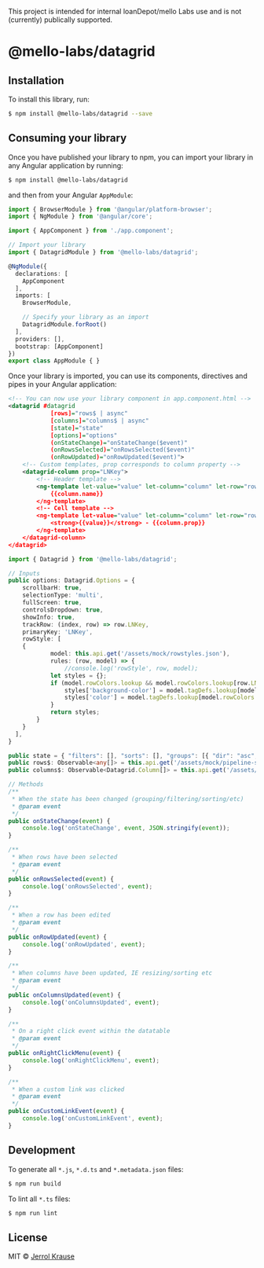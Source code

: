 This project is intended for internal loanDepot/mello Labs use and is not (currently) publically supported. 

# @mello-labs/datagrid

## Installation

To install this library, run:

```bash
$ npm install @mello-labs/datagrid --save
```

## Consuming your library

Once you have published your library to npm, you can import your library in any Angular application by running:

```bash
$ npm install @mello-labs/datagrid
```

and then from your Angular `AppModule`:

```typescript
import { BrowserModule } from '@angular/platform-browser';
import { NgModule } from '@angular/core';

import { AppComponent } from './app.component';

// Import your library
import { DatagridModule } from '@mello-labs/datagrid';

@NgModule({
  declarations: [
    AppComponent
  ],
  imports: [
    BrowserModule,

    // Specify your library as an import
    DatagridModule.forRoot()
  ],
  providers: [],
  bootstrap: [AppComponent]
})
export class AppModule { }
```

Once your library is imported, you can use its components, directives and pipes in your Angular application:

```xml
<!-- You can now use your library component in app.component.html -->
<datagrid #datagrid
            [rows]="rows$ | async"
            [columns]="columns$ | async"
            [state]="state"
            [options]="options"
            (onStateChange)="onStateChange($event)"
            (onRowsSelected)="onRowsSelected($event)"
            (onRowUpdated)="onRowUpdated($event)">
    <!-- Custom templates, prop corresponds to column property -->
    <datagrid-column prop="LNKey">
        <!-- Header template -->
        <ng-template let-value="value" let-column="column" let-row="row" datagrid-header-template>
            {{column.name}}
        </ng-template>
        <!-- Cell template -->
        <ng-template let-value="value" let-column="column" let-row="row" datagrid-cell-template>
            <strong>{{value}}</strong> - {{column.prop}}
        </ng-template>
    </datagrid-column>
</datagrid>
```

```typescript
import { Datagrid } from '@mello-labs/datagrid';

// Inputs
public options: Datagrid.Options = {
    scrollbarH: true,
    selectionType: 'multi',
    fullScreen: true,
    controlsDropdown: true,
    showInfo: true,
    trackRow: (index, row) => row.LNKey,
    primaryKey: 'LNKey',
    rowStyle: [
    {
            model: this.api.get('/assets/mock/rowstyles.json'),
            rules: (row, model) => {
                //console.log('rowStyle', row, model);
            let styles = {};
            if (model.rowColors.lookup && model.rowColors.lookup[row.LNKey] && model.rowColors.lookup[row.LNKey].tagDefId && model.tagDefs.lookup && model.tagDefs.lookup[model.rowColors.lookup[row.LNKey].tagDefId]) {
                styles['background-color'] = model.tagDefs.lookup[model.rowColors.lookup[row.LNKey].tagDefId].tagColor;
                styles['color'] = model.tagDefs.lookup[model.rowColors.lookup[row.LNKey].tagDefId].fontColor;
            }
            return styles;
        }
    }
  ],
}

public state = { "filters": [], "sorts": [], "groups": [{ "dir": "asc", "prop": "State" }] };
public rows$: Observable<any[]> = this.api.get('/assets/mock/pipeline-sm.json');
public columns$: Observable<Datagrid.Column[]> = this.api.get('/assets/mock/columns-sm.json');

// Methods
/**
 * When the state has been changed (grouping/filtering/sorting/etc)
 * @param event
 */
public onStateChange(event) {
    console.log('onStateChange', event, JSON.stringify(event));
}

/**
 * When rows have been selected
 * @param event
 */
public onRowsSelected(event) {
    console.log('onRowsSelected', event);
}

/**
 * When a row has been edited
 * @param event
 */
public onRowUpdated(event) {
    console.log('onRowUpdated', event);
}

/**
 * When columns have been updated, IE resizing/sorting etc
 * @param event
 */
public onColumnsUpdated(event) {
    console.log('onColumnsUpdated', event);
}

/**
 * On a right click event within the datatable
 * @param event
 */
public onRightClickMenu(event) {
    console.log('onRightClickMenu', event);
}

/**
 * When a custom link was clicked
 * @param event
 */
public onCustomLinkEvent(event) {
    console.log('onCustomLinkEvent', event);
}

```

## Development

To generate all `*.js`, `*.d.ts` and `*.metadata.json` files:

```bash
$ npm run build
```

To lint all `*.ts` files:

```bash
$ npm run lint
```

## License

MIT © [Jerrol Krause](mailto:jerrolkrause@gmail.com)

